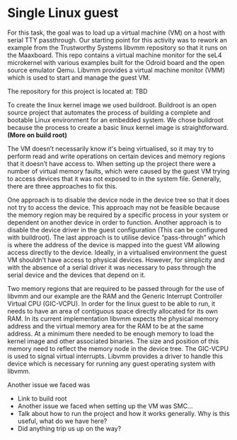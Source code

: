 # Single Linux guest 

For this task, the goal was to load up a virtual machine (VM) on a host with serial TTY passthrough. Our starting point for this activity was to rework an example from the Trustworthy Systems libvmm repository so that it runs on the Maaxboard. This repo contains a virtual machine monitor for the seL4 microkernel with various examples built for the Odroid board and the open source emulator Qemu. Libvmm provides a virtual machine monitor (VMM) which is used to start and manage the guest VM. 

The repository for this project is located at: TBD

To create the linux kernel image we used buildroot. Buildroot is an open source project that automates the process of building a complete and bootable Linux environment for an embedded system. We chose buildroot because the process to create a basic linux kernel image is straightforward. **(More on build root)**

The VM doesn’t necessarily know it's being virtualised, so it may try to perform read and write operations on certain devices and memory regions that it doesn’t have access to. When setting up the project there were a number of virtual memory faults, which were caused by the guest VM trying to access devices that it was not exposed to in the system file. Generally, there are three approaches to fix this.

One approach is to disable the device node in the device tree so that it does not try to access the device. This approach may not be feasible because the memory region may be required by a specific process in your system or dependent on another device in order to function. Another approach is to disable the device driver in the guest configuration (This can be configured with buildroot). The last approach is to utilise device “pass-through” which is where the address of the device is mapped into the guest VM allowing access directly to the device. Ideally, in a virtualised environment the guest VM shouldn’t have access to physical devices. However, for simplicity and with the absence of a serial driver it was necessary to pass through the serial device and the devices that depend on it. 

Two memory regions that are required to be passed through for the use of libvmm and our example are the RAM and the Generic Interrupt Controller Virtual CPU (GIC-VCPU). In order for the linux guest to be able to run, it needs to have an area of contiguous space directly allocated for its own RAM. In its current implementation libvmm expects the physical memory address and the virtual memory area for the RAM to be at the same address. At a minimum there needed to be enough memory to load the kernel image and other associated binaries. The size and position of this memory need to reflect the memory node in the device tree. The GIC-VCPU is used to signal virtual interrupts. Libvmm provides a driver to handle this device which is necessary for running any guest operating system with libvmm.

Another issue we faced was  

* Link to build root
* Another issue we faced when setting up the VM was SMC…
* Talk about how to run the project and how it works generally. Why is this useful, what do we have here?
* Did anything trip us up on the way?

